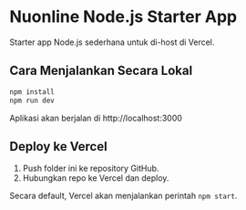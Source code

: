 # Nuonline Node.js Starter App

Starter app Node.js sederhana untuk di-host di Vercel.

## Cara Menjalankan Secara Lokal

```bash
npm install
npm run dev
```

Aplikasi akan berjalan di http://localhost:3000

## Deploy ke Vercel

1. Push folder ini ke repository GitHub.
2. Hubungkan repo ke Vercel dan deploy.

Secara default, Vercel akan menjalankan perintah `npm start`.
